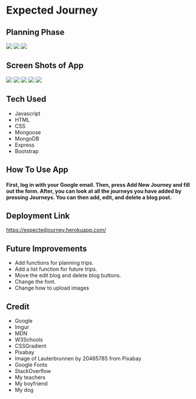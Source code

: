 # Expected Journey

## Planning Phase
![](https://i.imgur.com/ma8crNo.png)
![](https://i.imgur.com/iI2jjEe.png)
![](https://i.imgur.com/X6ffqyv.png)


## Screen Shots of App
![](https://i.imgur.com/UAsJd82.png)
![](https://i.imgur.com/BMUOcZ8.png)
![](https://i.imgur.com/KNwwMnZ.png)
![](https://i.imgur.com/ImWVa7G.png)
![](https://i.imgur.com/hU49p3Z.png)
## Tech Used
* Javascript
* HTML
* CSS
* Mongoose
* MongoDB
* Express
* Bootstrap

## How To Use App
#### First, log in with your Google email. Then, press Add New Journey and fill out the form. After, you can look at all the journeys you have added by pressing Journeys. You can then add, edit, and delete a blog post.
## Deployment Link
https://expectedjourney.herokuapp.com/
## Future Improvements
* Add functions for planning trips.
* Add a list function for future trips.
* Move the edit blog and delete blog buttons.
* Change the font.
* Change how to upload images
## Credit
* Google
* Imgur
* MDN
* W3Schools
* CSSGradient
* Pixabay
* Image of Lauterbrunnen by 20465785 from Pixabay 
* Google Fonts
* StackOverflow
* My teachers
* My boyfriend
* My dog